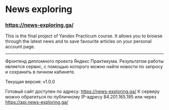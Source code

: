 # News exploring

### https://news-exploring.ga/
This is the final project of Yandex Practicum course.
It allows you to browse through the latest news and to save favourite articles on your personal account page.


_________________________________________________________________________________

Фронтенд дипломного проекта Яндекс Практикума.
Результатом работы является сервис, с помощью которого можно найти новости по запросу и сохранить в личном кабинете.

Текущая версия: v1.0.0

Готовый сайт доступен по адресу: https://news-exploring.ga/
К серверу можно обратиться по публичному IP-адресу 84.201.165.195 или через https://api.news-exploring.ga/
